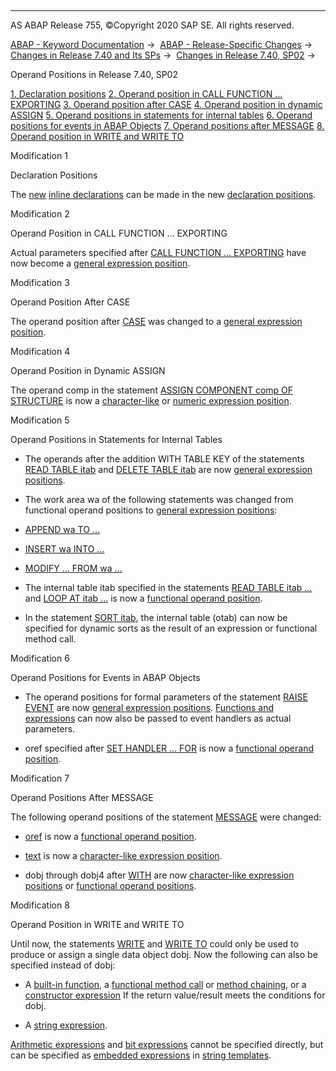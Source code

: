   

* * *

AS ABAP Release 755, ©Copyright 2020 SAP SE. All rights reserved.

[ABAP - Keyword Documentation](javascript:call_link\('abenabap.htm'\)) →  [ABAP - Release-Specific Changes](javascript:call_link\('abennews.htm'\)) →  [Changes in Release 7.40 and Its SPs](javascript:call_link\('abennews-740.htm'\)) →  [Changes in Release 7.40, SP02](javascript:call_link\('abennews-740_sp02.htm'\)) → 

Operand Positions in Release 7.40, SP02

[1\. Declaration positions](#!ABAP_MODIFICATION_1@1@)
[2\. Operand position in CALL FUNCTION ... EXPORTING](#!ABAP_MODIFICATION_2@2@)
[3\. Operand position after CASE](#!ABAP_MODIFICATION_3@3@)
[4\. Operand position in dynamic ASSIGN](#!ABAP_MODIFICATION_4@4@)
[5\. Operand positions in statements for internal tables](#!ABAP_MODIFICATION_5@5@)
[6\. Operand positions for events in ABAP Objects](#!ABAP_MODIFICATION_6@6@)
[7\. Operand positions after MESSAGE](#!ABAP_MODIFICATION_7@7@)
[8\. Operand position in WRITE and WRITE TO](#!ABAP_MODIFICATION_8@8@)

Modification 1

Declaration Positions

The [new](javascript:call_link\('abennews-740-expressions.htm'\)) [inline declarations](javascript:call_link\('abeninline_declarations.htm'\)) can be made in the new [declaration positions](javascript:call_link\('abendeclaration_positions.htm'\)).

Modification 2

Operand Position in CALL FUNCTION ... EXPORTING

Actual parameters specified after [CALL FUNCTION ... EXPORTING](javascript:call_link\('abapcall_function_parameter.htm'\)) have now become a [general expression position](javascript:call_link\('abengeneral_expr_position_glosry.htm'\) "Glossary Entry").

Modification 3

Operand Position After CASE

The operand position after [CASE](javascript:call_link\('abapcase.htm'\)) was changed to a [general expression position](javascript:call_link\('abengeneral_expr_position_glosry.htm'\) "Glossary Entry").

Modification 4

Operand Position in Dynamic ASSIGN

The operand comp in the statement [ASSIGN COMPONENT comp OF STRUCTURE](javascript:call_link\('abapassign_mem_area_dynamic_dobj.htm'\)) is now a [character-like](javascript:call_link\('abencharlike_expr_position_glosry.htm'\) "Glossary Entry") or [numeric expression position](javascript:call_link\('abennumerical_expr_position_glosry.htm'\) "Glossary Entry").

Modification 5

Operand Positions in Statements for Internal Tables

-   The operands after the addition WITH TABLE KEY of the statements [READ TABLE itab](javascript:call_link\('abapread_table.htm'\)) and [DELETE TABLE itab](javascript:call_link\('abapdelete_itab_line.htm'\)) are now [general expression positions](javascript:call_link\('abengeneral_expr_position_glosry.htm'\) "Glossary Entry").

-   The work area wa of the following statements was changed from functional operand positions to [general expression positions](javascript:call_link\('abengeneral_expr_position_glosry.htm'\) "Glossary Entry"):

-   [APPEND wa TO ...](javascript:call_link\('abapappend_linespec.htm'\))

-   [INSERT wa INTO ...](javascript:call_link\('abapinsert_itab_linespec.htm'\))

-   [MODIFY ... FROM wa ...](javascript:call_link\('abapmodify_itab_single.htm'\))

-   The internal table itab specified in the statements [READ TABLE itab ...](javascript:call_link\('abapread_table.htm'\)) and [LOOP AT itab ...](javascript:call_link\('abaploop_at_itab.htm'\)) is now a [functional operand position](javascript:call_link\('abenfunctional_position_glosry.htm'\) "Glossary Entry").

-   In the statement [SORT itab](javascript:call_link\('abapsort_itab.htm'\)), the internal table (otab) can now be specified for dynamic sorts as the result of an expression or functional method call.
    

Modification 6

Operand Positions for Events in ABAP Objects

-   The operand positions for formal parameters of the statement [RAISE EVENT](javascript:call_link\('abapraise_event.htm'\)) are now [general expression positions](javascript:call_link\('abengeneral_expr_position_glosry.htm'\) "Glossary Entry"). [Functions and expressions](javascript:call_link\('abentyping_arith_expr.htm'\)) can now also be passed to event handlers as actual parameters.

-   oref specified after [SET HANDLER ... FOR](javascript:call_link\('abapset_handler_instance.htm'\)) is now a [functional operand position](javascript:call_link\('abenfunctional_position_glosry.htm'\) "Glossary Entry").
    

Modification 7

Operand Positions After MESSAGE

The following operand positions of the statement [MESSAGE](javascript:call_link\('abapmessage.htm'\)) were changed:

-   [oref](javascript:call_link\('abapmessage_msg.htm'\)) is now a [functional operand position](javascript:call_link\('abenfunctional_position_glosry.htm'\) "Glossary Entry").

-   [text](javascript:call_link\('abapmessage_text.htm'\)) is now a [character-like expression position](javascript:call_link\('abencharlike_expr_position_glosry.htm'\) "Glossary Entry").

-   dobj through dobj4 after [WITH](javascript:call_link\('abapmessage.htm'\)) are now [character-like expression positions](javascript:call_link\('abencharlike_expr_position_glosry.htm'\) "Glossary Entry") or [functional operand positions](javascript:call_link\('abenfunctional_position_glosry.htm'\) "Glossary Entry").
    

Modification 8

Operand Position in WRITE and WRITE TO

Until now, the statements [WRITE](javascript:call_link\('abapwrite-.htm'\)) and [WRITE TO](javascript:call_link\('abapwrite_to.htm'\)) could only be used to produce or assign a single data object dobj. Now the following can also be specified instead of dobj:

-   A [built-in function](javascript:call_link\('abenbuiltin_function_glosry.htm'\) "Glossary Entry"), a [functional method call](javascript:call_link\('abenfunctional_method_call_glosry.htm'\) "Glossary Entry") or [method chaining](javascript:call_link\('abenmethod_chaining_glosry.htm'\) "Glossary Entry"), or a [constructor expression](javascript:call_link\('abenconstructor_expression_glosry.htm'\) "Glossary Entry") If the return value/result meets the conditions for dobj.

-   A [string expression](javascript:call_link\('abenstring_expression_glosry.htm'\) "Glossary Entry").

[Arithmetic expressions](javascript:call_link\('abenarithmetic_expression_glosry.htm'\) "Glossary Entry") and [bit expressions](javascript:call_link\('abenbit_expression_glosry.htm'\) "Glossary Entry") cannot be specified directly, but can be specified as [embedded expressions](javascript:call_link\('abenembedded_expression_glosry.htm'\) "Glossary Entry") in [string templates](javascript:call_link\('abenstring_template_glosry.htm'\) "Glossary Entry").